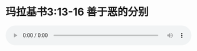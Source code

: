 # 玛拉基书3:13-16 善于恶的分别

<audio style="width: 100%;" preload="false" controls controlslist="nodownload"><source src="//file.simai.life/audio/mp3/old/27482.mp3" type="audio/mpeg">Your browser does not support the audio element.</audio>



